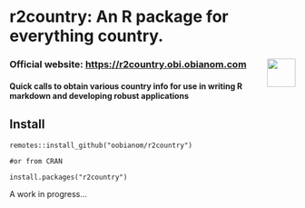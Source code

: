 # r2country: An R package for everything country. 

### Official website: https://r2country.obi.obianom.com <img src="https://r2country.obi.obianom.com/hex-r2country.png" align="right" width="50">

#### Quick calls to obtain various country info for use in writing R markdown and developing robust applications

## Install

```
remotes::install_github("oobianom/r2country")

#or from CRAN

install.packages("r2country") 

```

A work in progress...
